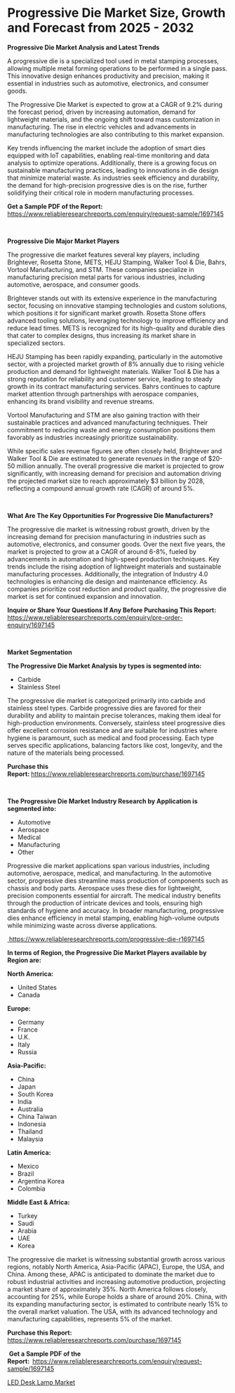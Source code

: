 <p><h1>Progressive Die Market Size, Growth and Forecast from 2025 - 2032</h1></p><p><strong>Progressive Die Market Analysis and Latest Trends</strong></p>
<p><p>A progressive die is a specialized tool used in metal stamping processes, allowing multiple metal forming operations to be performed in a single pass. This innovative design enhances productivity and precision, making it essential in industries such as automotive, electronics, and consumer goods.</p><p>The Progressive Die Market is expected to grow at a CAGR of 9.2% during the forecast period, driven by increasing automation, demand for lightweight materials, and the ongoing shift toward mass customization in manufacturing. The rise in electric vehicles and advancements in manufacturing technologies are also contributing to this market expansion. </p><p>Key trends influencing the market include the adoption of smart dies equipped with IoT capabilities, enabling real-time monitoring and data analysis to optimize operations. Additionally, there is a growing focus on sustainable manufacturing practices, leading to innovations in die design that minimize material waste. As industries seek efficiency and durability, the demand for high-precision progressive dies is on the rise, further solidifying their critical role in modern manufacturing processes.</p></p>
<p><strong>Get a Sample PDF of the Report:&nbsp;</strong> <a href="https://www.reliableresearchreports.com/enquiry/request-sample/1697145?utm_campaign=37&utm_medium=2&utm_source=Github&utm_content=ia&utm_term=08012025&utm_id=progressive-die">https://www.reliableresearchreports.com/enquiry/request-sample/1697145</a></p>
<p>&nbsp;</p>
<p><strong>Progressive Die Major Market Players</strong></p>
<p><p>The progressive die market features several key players, including Brightever, Rosetta Stone, METS, HEJU Stamping, Walker Tool & Die, Bahrs, Vortool Manufacturing, and STM. These companies specialize in manufacturing precision metal parts for various industries, including automotive, aerospace, and consumer goods.</p><p>Brightever stands out with its extensive experience in the manufacturing sector, focusing on innovative stamping technologies and custom solutions, which positions it for significant market growth. Rosetta Stone offers advanced tooling solutions, leveraging technology to improve efficiency and reduce lead times. METS is recognized for its high-quality and durable dies that cater to complex designs, thus increasing its market share in specialized sectors.</p><p>HEJU Stamping has been rapidly expanding, particularly in the automotive sector, with a projected market growth of 8% annually due to rising vehicle production and demand for lightweight materials. Walker Tool & Die has a strong reputation for reliability and customer service, leading to steady growth in its contract manufacturing services. Bahrs continues to capture market attention through partnerships with aerospace companies, enhancing its brand visibility and revenue streams.</p><p>Vortool Manufacturing and STM are also gaining traction with their sustainable practices and advanced manufacturing techniques. Their commitment to reducing waste and energy consumption positions them favorably as industries increasingly prioritize sustainability.</p><p>While specific sales revenue figures are often closely held, Brightever and Walker Tool & Die are estimated to generate revenues in the range of $20-50 million annually. The overall progressive die market is projected to grow significantly, with increasing demand for precision and automation driving the projected market size to reach approximately $3 billion by 2028, reflecting a compound annual growth rate (CAGR) of around 5%.</p></p>
<p>&nbsp;</p>
<p><strong>What Are The Key Opportunities For Progressive Die Manufacturers?</strong></p>
<p><p>The progressive die market is witnessing robust growth, driven by the increasing demand for precision manufacturing in industries such as automotive, electronics, and consumer goods. Over the next five years, the market is projected to grow at a CAGR of around 6-8%, fueled by advancements in automation and high-speed production techniques. Key trends include the rising adoption of lightweight materials and sustainable manufacturing processes. Additionally, the integration of Industry 4.0 technologies is enhancing die design and maintenance efficiency. As companies prioritize cost reduction and product quality, the progressive die market is set for continued expansion and innovation.</p></p>
<p><strong>Inquire or Share Your Questions If Any Before Purchasing This Report:</strong> <a href="https://www.reliableresearchreports.com/enquiry/pre-order-enquiry/1697145?utm_campaign=37&utm_medium=2&utm_source=Github&utm_content=ia&utm_term=08012025&utm_id=progressive-die">https://www.reliableresearchreports.com/enquiry/pre-order-enquiry/1697145</a></p>
<p>&nbsp;</p>
<p><strong>Market Segmentation</strong></p>
<p><strong>The Progressive Die Market Analysis by types is segmented into:</strong></p>
<p><ul><li>Carbide</li><li>Stainless Steel</li></ul></p>
<p><p>The progressive die market is categorized primarily into carbide and stainless steel types. Carbide progressive dies are favored for their durability and ability to maintain precise tolerances, making them ideal for high-production environments. Conversely, stainless steel progressive dies offer excellent corrosion resistance and are suitable for industries where hygiene is paramount, such as medical and food processing. Each type serves specific applications, balancing factors like cost, longevity, and the nature of the materials being processed.</p></p>
<p><strong>Purchase this Report:&nbsp;</strong><a href="https://www.reliableresearchreports.com/purchase/1697145?utm_campaign=37&utm_medium=2&utm_source=Github&utm_content=ia&utm_term=08012025&utm_id=progressive-die">https://www.reliableresearchreports.com/purchase/1697145</a></p>
<p>&nbsp;</p>
<p><strong>The Progressive Die Market Industry Research by Application is segmented into:</strong></p>
<p><ul><li>Automotive</li><li>Aerospace</li><li>Medical</li><li>Manufacturing</li><li>Other</li></ul></p>
<p><p>Progressive die market applications span various industries, including automotive, aerospace, medical, and manufacturing. In the automotive sector, progressive dies streamline mass production of components such as chassis and body parts. Aerospace uses these dies for lightweight, precision components essential for aircraft. The medical industry benefits through the production of intricate devices and tools, ensuring high standards of hygiene and accuracy. In broader manufacturing, progressive dies enhance efficiency in metal stamping, enabling high-volume outputs while minimizing waste across diverse applications.</p></p>
<p><a href="https://www.reliableresearchreports.com/progressive-die-r1697145?utm_campaign=37&utm_medium=2&utm_source=Github&utm_content=ia&utm_term=08012025&utm_id=progressive-die">&nbsp;https://www.reliableresearchreports.com/progressive-die-r1697145</a></p>
<p><strong>In terms of Region, the Progressive Die Market Players available by Region are:</strong></p>
<p>
    <p> <strong> North America: </strong>
        <ul>
            <li>United States</li>
            <li>Canada</li>
        </ul>
        </p> 
    <p> <strong> Europe: </strong>
        <ul>
            <li>Germany</li>
            <li>France</li>
            <li>U.K.</li>
            <li>Italy</li>
            <li>Russia</li>
        </ul>
        </p> 
    <p> <strong> Asia-Pacific: </strong>
        <ul>
            <li>China</li>
            <li>Japan</li>
            <li>South Korea</li>
            <li>India</li>
            <li>Australia</li>
            <li>China Taiwan</li>
            <li>Indonesia</li>
            <li>Thailand</li>
            <li>Malaysia</li>
        </ul>
        </p> 
    <p> <strong> Latin America: </strong>
        <ul>
            <li>Mexico</li>
            <li>Brazil</li>
            <li>Argentina Korea</li>
            <li>Colombia</li>
        </ul>
        </p> 
    <p> <strong> Middle East & Africa: </strong>
        <ul>
            <li>Turkey</li>
            <li>Saudi</li>
            <li>Arabia</li>
            <li>UAE</li>
            <li>Korea</li>
        </ul>
    </p>
    </p>
<p><p>The progressive die market is witnessing substantial growth across various regions, notably North America, Asia-Pacific (APAC), Europe, the USA, and China. Among these, APAC is anticipated to dominate the market due to robust industrial activities and increasing automotive production, projecting a market share of approximately 35%. North America follows closely, accounting for 25%, while Europe holds a share of around 20%. China, with its expanding manufacturing sector, is estimated to contribute nearly 15% to the overall market valuation. The USA, with its advanced technology and manufacturing capabilities, represents 5% of the market.</p></p>
<p><strong>Purchase this Report: </strong><a href="https://www.reliableresearchreports.com/purchase/1697145?utm_campaign=37&utm_medium=2&utm_source=Github&utm_content=ia&utm_term=08012025&utm_id=progressive-die">https://www.reliableresearchreports.com/purchase/1697145</a></p>
<p>&nbsp;<strong>Get a Sample PDF of the Report:&nbsp;&nbsp;</strong><a href="https://www.reliableresearchreports.com/enquiry/request-sample/1697145?utm_campaign=37&utm_medium=2&utm_source=Github&utm_content=ia&utm_term=08012025&utm_id=progressive-die">https://www.reliableresearchreports.com/enquiry/request-sample/1697145</a></p>
<p><strong></strong></p>
<p><p><a href="https://github.com/wwwkeltoum/Market-Research-Report-List-5/blob/main/led-desk-lamp-market.md?utm_campaign=37&utm_medium=2&utm_source=Github&utm_content=ia&utm_term=08012025&utm_id=progressive-die">LED Desk Lamp Market</a></p></p>